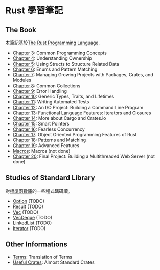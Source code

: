 # Rust 學習筆記

## The Book
本筆記基於[The Rust Programming Language](https://doc.rust-lang.org/book/ch00-00-introduction.html).

* [Chapter 3](./the-book/chapter-03.org): Common Programming Concepts
* [Chapter 4](./the-book/chapter-04.org): Understanding Ownership
* [Chapter 5](./cthe-book/hapter-05.org): Using Structs to Structure Related Data
* [Chapter 6](./the-book/chapter-06.org): Enums and Pattern Matching
* [Chapter 7](./the-book/chapter-07.org): Managing Growing Projects with Packages, Crates, and Modules
* [Chapter 8](./the-book/chapter-08.org): Common Collections
* [Chapter 9](./the-book/chapter-09.org): Error Handling
* [Chapter 10](./the-book/chapter-10.org): Generic Types, Traits, and Lifetimes
* [Chapter 11](./the-book/chapter-11.org): Writing Automated Tests
* [Chapter 12](./the-book/chapter-12.org): An I/O Project: Building a Command Line Program
* [Chapter 13](./the-book/chapter-13.org): Functional Language Features: Iterators and Closures
* [Chapter 14](./the-book/chapter-14.org): More about Cargo and Crates.io
* [Chapter 15](./the-book/chapter-15.org): Smart Pointers
* [Chapter 16](./the-book/chapter-16.org): Fearless Concurrency
* [Chapter 17](./the-book/chapter-17.org): Object Oriented Programming Features of Rust
* [Chapter 18](./the-book/chapter-18.org): Patterns and Matching 
* [Chapter 19](./the-book/chapter-19.org): Advanced Features
* [Macros](./the-book/chapter-19-macro.org): Macros (not done)
* [Chapter 20](./the-book/chapter-20.org): Final Project: Building a Multithreaded Web Server (not done)

## Studies of Standard Library
對[標準函數庫](https://github.com/rust-lang/rust)的一些程式碼研讀。

  * [Option](./std-study/option.org) (TODO)
  * [Result](./std-study/result.org) (TODO)
  * [Vec](./std-study/vec.org) (TODO)
  * [VecDeque](./std-study/vec-deque.org) (TODO)
  * [LinkedList](./std-study/linked-list.org) (TODO)
  * [Iterator](./std-study/iterator.org) (TODO)

## Other Informations
* [Terms](./terms.org): Translation of Terms
* [Useful Crates](./de-facto-crates.org): Almost Standard Crates
